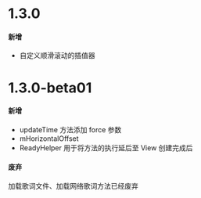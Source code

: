 # 1.3.0

#### 新增

- 自定义顺滑滚动的插值器

# 1.3.0-beta01

#### 新增

- updateTime 方法添加 force 参数
- mHorizontalOffset
- ReadyHelper 用于将方法的执行延后至 View 创建完成后

#### 废弃

加载歌词文件、加载网络歌词方法已经废弃